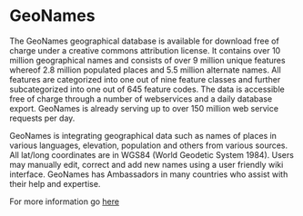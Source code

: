 GeoNames
========

The GeoNames geographical database is available for download free of charge under a creative commons attribution license. It contains over 10 million geographical names and consists of over 9 million unique features whereof 2.8 million populated places and 5.5 million alternate names. All features are categorized into one out of nine feature classes and further subcategorized into one out of 645 feature codes.
The data is accessible free of charge through a number of webservices and a daily database export. GeoNames is already serving up to over 150 million web service requests per day.

GeoNames is integrating geographical data such as names of places in various languages, elevation, population and others from various sources. All lat/long coordinates are in WGS84 (World Geodetic System 1984). Users may manually edit, correct and add new names using a user friendly wiki interface.
GeoNames has Ambassadors in many countries who assist with their help and expertise.

For more information go [here](http://www.geonames.org/about.html)
